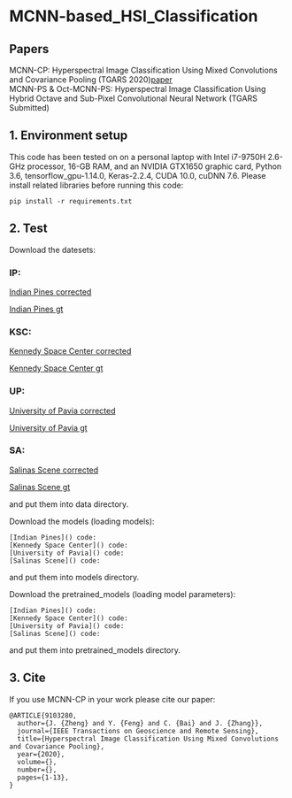 # MCNN-based_HSI_Classification
## Papers
MCNN-CP: Hyperspectral Image Classification Using Mixed Convolutions and Covariance Pooling (TGARS 2020)[paper](https://ieeexplore.ieee.org/document/9103280/)  
MCNN-PS & Oct-MCNN-PS: Hyperspectral Image Classification Using Hybrid Octave and Sub-Pixel Convolutional Neural Network (TGARS Submitted)

## 1. Environment setup
This code has been tested on on a personal laptop with Intel i7-9750H 2.6-GHz processor, 16-GB RAM, and an NVIDIA GTX1650 graphic card, Python 3.6, tensorflow_gpu-1.14.0, Keras-2.2.4, CUDA 10.0, cuDNN 7.6. Please install related libraries before running this code:

    pip install -r requirements.txt

## 2. Test
Download the datesets:
### IP:
[Indian Pines corrected](http://www.ehu.eus/ccwintco/uploads/6/67/Indian_pines_corrected.mat)

[Indian Pines gt](http://www.ehu.eus/ccwintco/uploads/c/c4/Indian_pines_gt.mat)
### KSC:
[Kennedy Space Center corrected](http://www.ehu.eus/ccwintco/uploads/2/26/KSC.mat)

[Kennedy Space Center gt](http://www.ehu.eus/ccwintco/uploads/a/a6/KSC_gt.mat)
### UP:
[University of Pavia corrected](http://www.ehu.eus/ccwintco/uploads/e/ee/PaviaU.mat)

[University of Pavia gt](http://www.ehu.eus/ccwintco/uploads/5/50/PaviaU_gt.mat)
### SA:
[Salinas Scene corrected](http://www.ehu.eus/ccwintco/uploads/a/a3/Salinas_corrected.mat)

[Salinas Scene gt](http://www.ehu.eus/ccwintco/uploads/f/fa/Salinas_gt.mat)

and put them into data directory.

Download the models (loading models):

    [Indian Pines]() code:
    [Kennedy Space Center]() code:
    [University of Pavia]() code:
    [Salinas Scene]() code:
and put them into models directory.

Download the pretrained_models (loading model parameters):

    [Indian Pines]() code:
    [Kennedy Space Center]() code:
    [University of Pavia]() code:
    [Salinas Scene]() code:
and put them into pretrained_models directory.


## 3. Cite
If you use MCNN-CP in your work please cite our paper:

    @ARTICLE{9103280,
      author={J. {Zheng} and Y. {Feng} and C. {Bai} and J. {Zhang}},
      journal={IEEE Transactions on Geoscience and Remote Sensing}, 
      title={Hyperspectral Image Classification Using Mixed Convolutions and Covariance Pooling}, 
      year={2020},
      volume={},
      number={},
      pages={1-13},
    }
